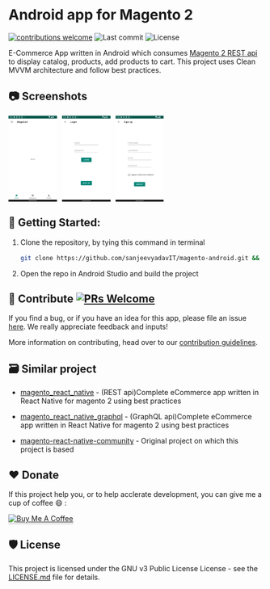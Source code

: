 # Android app for Magento 2


[![contributions welcome](https://img.shields.io/badge/contributions-welcome-brightgreen.svg?style=flat)](https://github.com/sanjeevyadavit/magento-android/issues)
![Last commit](https://img.shields.io/github/last-commit/sanjeevyadavit/magento-android)
![License](https://img.shields.io/github/license/sanjeevyadavit/magento-android)


E-Commerce App written in Android which consumes [Magento 2 REST api](https://devdocs.magento.com/guides/v2.3/get-started/rest_front.html) to display catalog, products, add products to cart. This project uses Clean MVVM architecture and follow best practices.

## :camera: Screenshots

<div style="display:flex;" >
  <img src=".github/screenshots/1.png" width="19%" >
  <img src=".github/screenshots/2.png" style="margin-left:10px;" width="19%" >
  <img src=".github/screenshots/3.png" style="margin-left:10px;" width="19%" >
</div>


## 🚀 Getting Started:

1. Clone the repository, by tying this command in terminal

    ```sh
    git clone https://github.com/sanjeevyadavIT/magento-android.git && cd magento-android

2. Open the repo in Android Studio and build the project


## 🙋‍ Contribute [![PRs Welcome](https://img.shields.io/badge/PRs-welcome-brightgreen.svg?style=flat-square)](http://makeapullrequest.com) 

If you find a bug, or if you have an idea for this app, please file an issue [here](https://github.com/sanjeevyadavit/magento-android/issues). We really appreciate feedback and inputs!

More information on contributing, head over to our [contribution guidelines](CONTRIBUTING.md). 

## 🗃️ Similar project

* [magento_react_native](https://github.com/sanjeevyadavit/magento_react_native) - (REST api)Complete eCommerce app written in React Native for magento 2 using best practices

* [magento_react_native_graphql](https://github.com/sanjeevyadavit/magento_react_native_graphql) - (GraphQL api)Complete eCommerce app written in React Native for magento 2 using best practices

* [magento-react-native-community](https://github.com/troublediehard/magento-react-native-community) - Original project on which this project is based

## ♥️ Donate

If this project help you, or to help acclerate development, you can give me a cup of coffee :smile: :

<a href="https://www.buymeacoffee.com/sanjeevyadavit" target="_blank"><img src="https://www.buymeacoffee.com/assets/img/custom_images/orange_img.png" alt="Buy Me A Coffee" style="height: 41px !important;width: 174px !important;box-shadow: 0px 3px 2px 0px rgba(190, 190, 190, 0.5) !important;-webkit-box-shadow: 0px 3px 2px 0px rgba(190, 190, 190, 0.5) !important;" ></a>

## 🛡 License

This project is licensed under the GNU v3 Public License License - see the [LICENSE.md](LICENSE.md) file for details.